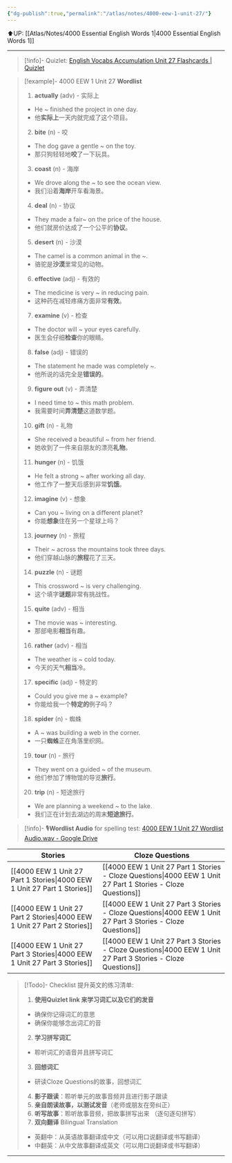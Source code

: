 ```yaml
---
{"dg-publish":true,"permalink":"/atlas/notes/4000-eew-1-unit-27/"}
---
```


⬆️UP: [[Atlas/Notes/4000 Essential English Words 1\|4000 Essential English Words 1]]

---
> [!info]- Quizlet: [English Vocabs Accumulation Unit 27 Flashcards | Quizlet](https://quizlet.com/my/973958498/english-vocabs-accumulation-unit-27-flash-cards/?i=1vbzw5&x=1jqt)

> [!example]- 4000 EEW 1 Unit 27 **Wordlist**
> 1. **actually** (adv) - 实际上  
> 	- He ~ finished the project in one day.  
> 	- 他**实际上**一天内就完成了这个项目。  
> 2. **bite** (n) - 咬  
> 	- The dog gave a gentle ~ on the toy.  
> 	- 那只狗轻轻地**咬**了一下玩具。  
> 3. **coast** (n) - 海岸  
> 	- We drove along the ~ to see the ocean view.  
> 	- 我们沿着**海岸**开车看海景。  
> 4. **deal** (n) - 协议  
> 	- They made a fair~ on the price of the house.  
> 	- 他们就房价达成了一个公平的**协议**。  
> 5. **desert** (n) - 沙漠  
> 	- The camel is a common animal in the ~.  
> 	- 骆驼是**沙漠**里常见的动物。  
> 6. **effective** (adj) - 有效的  
> 	- The medicine is very ~ in reducing pain.  
> 	- 这种药在减轻疼痛方面非常**有效**。  
> 7. **examine** (v) - 检查  
> 	- The doctor will ~ your eyes carefully.  
> 	- 医生会仔细**检查**你的眼睛。  
> 8. **false** (adj) - 错误的  
> 	- The statement he made was completely ~.  
> 	- 他所说的话完全是**错误的**。  
> 9. **figure out** (v) - 弄清楚  
> 	- I need time to ~ this math problem.  
> 	- 我需要时间**弄清楚**这道数学题。  
> 10. **gift** (n) - 礼物  
> 	- She received a beautiful ~ from her friend.  
> 	- 她收到了一件来自朋友的漂亮**礼物**。  
> 11. **hunger** (n) - 饥饿  
> 	- He felt a strong ~ after working all day.  
> 	- 他工作了一整天后感到非常**饥饿**。  
> 12. **imagine** (v) - 想象  
> 	- Can you ~ living on a different planet?  
> 	- 你能**想象**住在另一个星球上吗？  
> 13. **journey** (n) - 旅程  
> 	- Their ~ across the mountains took three days.  
> 	- 他们穿越山脉的**旅程**花了三天。  
> 14. **puzzle** (n) - 谜题  
> 	- This crossword ~ is very challenging.  
> 	- 这个填字**谜题**非常有挑战性。  
> 15. **quite** (adv) - 相当  
> 	- The movie was ~ interesting.  
> 	- 那部电影**相当**有趣。  
> 16. **rather** (adv) - 相当  
> 	- The weather is ~ cold today.  
> 	- 今天的天气**相当**冷。  
> 17. **specific** (adj) - 特定的  
> 	- Could you give me a ~ example?  
> 	- 你能给我一个**特定的**例子吗？  
> 18. **spider** (n) - 蜘蛛  
> 	- A ~ was building a web in the corner.  
> 	- 一只**蜘蛛**正在角落里织网。  
> 19. **tour** (n) - 旅行  
> 	- They went on a guided ~ of the museum.  
> 	- 他们参加了博物馆的导览**旅行**。  
> 20. **trip** (n) - 短途旅行  
> 	- We are planning a weekend ~ to the lake.  
> 	- 我们正在计划去湖边的周末**短途旅行**。  


> [!info]- 🎙️**Wordlist Audio** for spelling test: [4000 EEW 1 Unit 27 Wordlist Audio.wav - Google Drive](https://drive.google.com/file/d/1hi65mjZltK8zcTy2t54pD1fQz24zh63K/view?usp=drive_link)

| Stories                               | Cloze Questions                                         |
| ------------------------------------- | ------------------------------------------------------- |
| [[4000 EEW 1 Unit 27 Part 1 Stories\|4000 EEW 1 Unit 27 Part 1 Stories]] | [[4000 EEW 1 Unit 27 Part 1 Stories - Cloze Questions\|4000 EEW 1 Unit 27 Part 1 Stories - Cloze Questions]] |
| [[4000 EEW 1 Unit 27 Part 2 Stories\|4000 EEW 1 Unit 27 Part 2 Stories]] | [[4000 EEW 1 Unit 27 Part 3 Stories - Cloze Questions\|4000 EEW 1 Unit 27 Part 3 Stories - Cloze Questions]] |
| [[4000 EEW 1 Unit 27 Part 3 Stories\|4000 EEW 1 Unit 27 Part 3 Stories]] | [[4000 EEW 1 Unit 27 Part 3 Stories - Cloze Questions\|4000 EEW 1 Unit 27 Part 3 Stories - Cloze Questions]] |

> [!Todo]- Checklist 提升英文的练习清单:
> 1. **使用Quizlet link 来学习词汇以及它们的发音** 
>	- 确保你记得词汇的意思 
>	- 确保你能够念出词汇的音 
> 2. **学习拼写词汇** 
>	- 聆听词汇的语音并且拼写词汇 
> 3. **回想词汇**
>	- 研读Cloze Questions的故事，回想词汇 
> 4. **影子跟读**：聆听单元的故事音频并且进行影子跟读 
> 5. **亲自朗读故事，以测试发音**（老师或朋友在旁纠正）
> 6. **听写故事**：聆听故事音频，把故事拼写出来 （逐句逐句拼写）
> 7. **双向翻译** Bilingual Translation 
>	- 英翻中：从英语故事翻译成中文（可以用口说翻译或书写翻译）
>	- 中翻英：从中文故事翻译成英文（可以用口说翻译或书写翻译）

---
